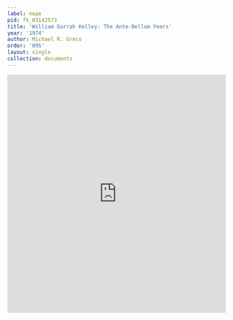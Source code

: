 ```yaml
---
label: nope
pid: fk_03142573
title: 'William Darrah Kelley: The Ante-Bellum Years'
year: '1974'
author: Michael R. Greco
order: '095'
layout: single
collection: documents
---
```

<iframe src="https://northwestern.app.box.com/embed/s/xyeceo85h8ows0xndse5labozn5z6dqq?sortColumn=date&view=list" width="100%" height="550" frameborder="0" allowfullscreen webkitallowfullscreen msallowfullscreen></iframe>

